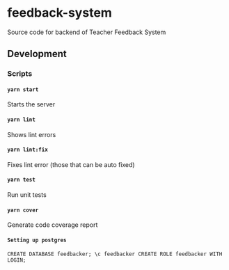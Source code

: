 # feedback-system
Source code for backend of Teacher Feedback System

## Development

### Scripts

#### `yarn start`
Starts the server

#### `yarn lint`
Shows lint errors

#### `yarn lint:fix`
Fixes lint error (those that can be auto fixed)

#### `yarn test`
Run unit tests

#### `yarn cover`
Generate code coverage report

#### `Setting up postgres`
`
CREATE DATABASE feedbacker;
\c feedbacker
CREATE ROLE feedbacker WITH LOGIN;
`

